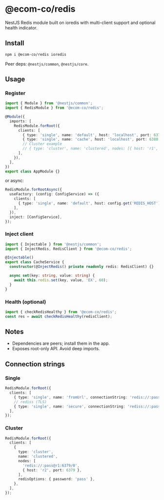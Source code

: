 # @ecom-co/redis

NestJS Redis module built on ioredis with multi-client support and optional health indicator.

## Install

```bash
npm i @ecom-co/redis ioredis
```

Peer deps: `@nestjs/common`, `@nestjs/core`.

## Usage

### Register

```ts
import { Module } from '@nestjs/common';
import { RedisModule } from '@ecom-co/redis';

@Module({
  imports: [
    RedisModule.forRoot({
      clients: [
        { type: 'single', name: 'default', host: 'localhost', port: 6379 },
        { type: 'single', name: 'cache', host: 'localhost', port: 6380 },
        // Cluster example
        // { type: 'cluster', name: 'clustered', nodes: [{ host: 'r1', port: 6379 }, { host: 'r2', port: 6379 }] },
      ],
    }),
  ],
})
export class AppModule {}
```

or async:

```ts
RedisModule.forRootAsync({
  useFactory: (config: ConfigService) => ({
    clients: [
      { type: 'single', name: 'default', host: config.get('REDIS_HOST'), port: config.get('REDIS_PORT') },
    ],
  }),
  inject: [ConfigService],
});
```

### Inject client

```ts
import { Injectable } from '@nestjs/common';
import { InjectRedis, RedisClient } from '@ecom-co/redis';

@Injectable()
export class CacheService {
  constructor(@InjectRedis() private readonly redis: RedisClient) {}

  async set(key: string, value: string) {
    await this.redis.set(key, value, 'EX', 60);
  }
}
```

### Health (optional)

```ts
import { checkRedisHealthy } from '@ecom-co/redis';
const res = await checkRedisHealthy(redisClient);
```

## Notes
- Dependencies are peers; install them in the app.
- Exposes root-only API. Avoid deep imports.

## Connection strings

### Single
```ts
RedisModule.forRoot({
  clients: [
    { type: 'single', name: 'fromUrl', connectionString: 'redis://:pass@localhost:6379/0' },
    // rediss (TLS)
    { type: 'single', name: 'secure', connectionString: 'rediss://:pass@your-host:6380/0', tls: {} },
  ],
});
```

### Cluster
```ts
RedisModule.forRoot({
  clients: [
    {
      type: 'cluster',
      name: 'clustered',
      nodes: [
        'redis://:pass@r1:6379/0',
        { host: 'r2', port: 6379 },
      ],
      redisOptions: { password: 'pass' },
    },
  ],
});
```


